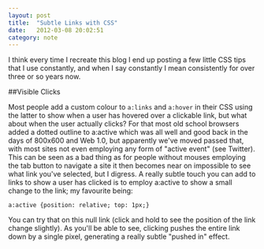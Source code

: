 ```yaml
---
layout: post
title:  "Subtle Links with CSS"
date:   2012-03-08 20:02:51
category: note
---
```


I think every time I recreate this blog I end up posting a few little CSS tips that I use constantly, and when I say constantly I mean consistently for over three or so years now.

##Visible Clicks

Most people add a custom colour to `a:links` and `a:hover` in their CSS using the latter to show when a user has hovered over a clickable link, but what about when the user actually clicks? For that most old school browsers added a dotted outline to a:active which was all well and good back in the days of 800x600 and Web 1.0, but apparently we've moved passed that, with most sites not even employing any form of "active event" (see Twitter). This can be seen as a bad thing as for people without mouses employing the tab button to navigate a site it then becomes near on impossible to see what link you've selected, but I digress. A really subtle touch you can add to links to show a user has clicked is to employ a:active to show a small change to the link; my favourite being:

    a:active {position: relative; top: 1px;}

You can try that on this null link (click and hold to see the position of the link change slightly). As you'll be able to see, clicking pushes the entire link down by a single pixel, generating a really subtle "pushed in" effect.